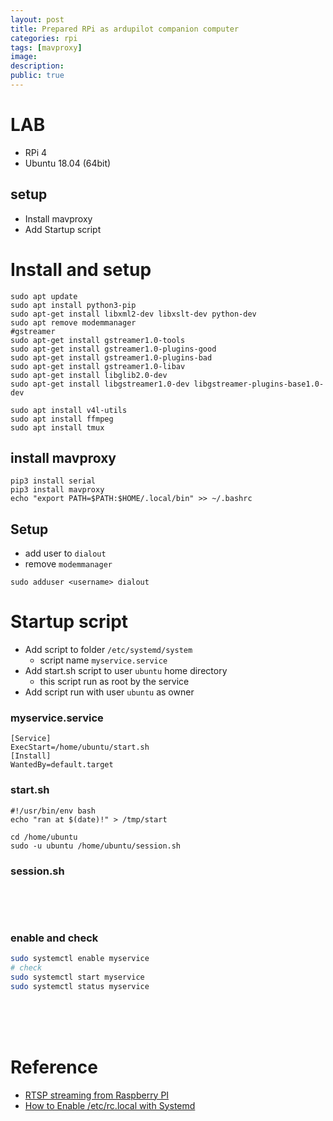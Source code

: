 ```yaml
---
layout: post
title: Prepared RPi as ardupilot companion computer
categories: rpi
tags: [mavproxy]
image: 
description: 
public: true
---
```


# LAB
- RPi 4
- Ubuntu 18.04 (64bit)

## setup
- Install mavproxy
- Add Startup script

# Install and setup
```
sudo apt update
sudo apt install python3-pip
sudo apt-get install libxml2-dev libxslt-dev python-dev
sudo apt remove modemmanager
#gstreamer
sudo apt-get install gstreamer1.0-tools
sudo apt-get install gstreamer1.0-plugins-good
sudo apt-get install gstreamer1.0-plugins-bad
sudo apt-get install gstreamer1.0-libav
sudo apt-get install libglib2.0-dev
sudo apt-get install libgstreamer1.0-dev libgstreamer-plugins-base1.0-dev

sudo apt install v4l-utils
sudo apt install ffmpeg
sudo apt install tmux

```
## install mavproxy
```
pip3 install serial
pip3 install mavproxy
echo "export PATH=$PATH:$HOME/.local/bin" >> ~/.bashrc
```

## Setup
- add user to `dialout`
- remove `modemmanager`

```
sudo adduser <username> dialout
```

# Startup script
- Add script to folder `/etc/systemd/system`
    - script name `myservice.service`
- Add start.sh script to user `ubuntu` home directory
  - this script run as root by the service
- Add script run with user `ubuntu` as owner


### myservice.service

```
[Service]
ExecStart=/home/ubuntu/start.sh
[Install]
WantedBy=default.target
```

### start.sh
```
#!/usr/bin/env bash
echo "ran at $(date)!" > /tmp/start

cd /home/ubuntu
sudo -u ubuntu /home/ubuntu/session.sh
```

### session.sh
```
```

&nbsp;  
&nbsp;  
### enable and check
```bash
sudo systemctl enable myservice
# check
sudo systemctl start myservice
sudo systemctl status myservice
```

&nbsp;  
&nbsp;  
&nbsp;  

# Reference
- [RTSP streaming from Raspberry PI](https://gist.github.com/neilyoung/8216c6cf0c7b69e25a152fde1c022a5d)
- [How to Enable /etc/rc.local with Systemd](https://www.linuxbabe.com/linux-server/how-to-enable-etcrc-local-with-systemd)
